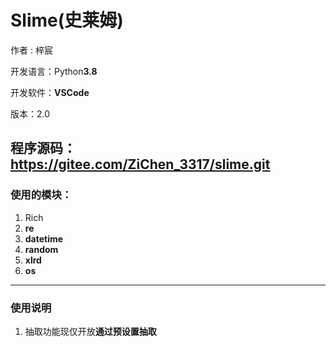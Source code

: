 # **Slime(史莱姆)**
作者 : 梓宸

开发语言：Python**3.8**

开发软件：**VSCode**

版本：2.0

程序源码：https://gitee.com/ZiChen_3317/slime.git
---
### **使用的模块：**
1. Rich
2. **re**
3. **datetime**
4. **random**
5. **xlrd**
6. **os**
---
### **​使用说明**
1. 抽取功能现仅开放**通过预设置抽取**